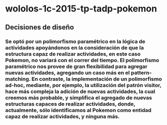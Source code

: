 # wololos-1c-2015-tp-tadp-pokemon
## Decisiones de diseño
  ### Se optó por un polimorfismo paramétrico en la lógica de actividades apoyándonos en la consideración de que la estructura capaz de realizar actividades, en este caso Pokemon, no variará con el correr del tiempo. El polimorfismo paramétrico nos provee de gran flexibilidad para agregar nuevas actividades, agregando un caso más en el pattern-matching. En contraste, la implementación de un polimorfismo ad-hoc, mediante, por ejemplo, la utilización del patrón **visitor**, hace más compleja la adición de nuevas actividades, la cual creemos más probable, y simplifica el agregado de nuevas estructuras capaces de realizar actividades, donde, actualmente, sólo identificamos al Pokemon como entidad capaz de realizar actividades, y ninguna más.
  
